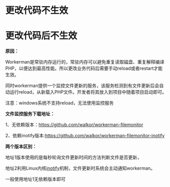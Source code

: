 # 更改代码不生效

# 更改代码后不生效

**原因：**

Workerman是常驻内存运行的，常驻内存可以避免重复读取磁盘、重复解释编译PHP，以便达到最高性能。所以更改业务代码后需要手动reload或者restart才能生效。

同时workerman提供一个监控文件更新的服务，该服务检测到有文件更新后会自动运行reload，从新载入PHP文件。开发者将其放入到项目中随着项目启动即可。

注意：windows系统不支持reload，无法使用监控服务

**文件监控服务下载地址：**

1、无依赖版本：<https://github.com/walkor/workerman-filemonitor>

2、依赖inotify版本:<https://github.com/walkor/workerman-filemonitor-inotify>

**两个版本区别：**

地址1版本使用的是每秒轮询文件更新时间的方法判断文件是否更新，

地址2利用Linux内核[inotify](http://baike.baidu.com/view/2645027.htm)机制，文件更新时系统会主动通知workerman。

一般使用地址1无依赖版本即可